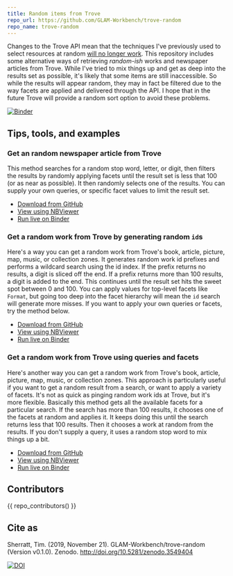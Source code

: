 ```yaml
---
title: Random items from Trove
repo_url: https://github.com/GLAM-Workbench/trove-random
repo_name: trove-random
---
```


Changes to the Trove API mean that the techniques I've previously used to select resources at random [will no longer work](https://updates.timsherratt.org/2019/10/09/creators-and-users.html). This repository includes some alternative ways of retrieving *random-ish* works and newspaper articles from Trove. While I've tried to mix things up and get as deep into the results set as possible, it's likely that some items are still inaccessible. So while the results will appear random, they may in fact be filtered due to the way facets are applied and delivered through the API. I hope that in the future Trove will provide a random sort option to avoid these problems.

[![Binder](https://mybinder.org/badge_logo.svg)](https://mybinder.org/v2/gh/GLAM-Workbench/trove-random/master?urlpath=lab)

## Tips, tools, and examples

### Get an random newspaper article from Trove

This method searches for a random stop word, letter, or digit, then filters the results by randomly applying facets until the result set is less that 100 (or as near as possible). It then randomly selects one of the results. You can supply your own queries, or specific facet values to limit the result set.

* [Download from GitHub](https://github.com/GLAM-Workbench/trove-random/blob/master/random_newspaper_article.ipynb)
* [View using NBViewer](https://nbviewer.jupyter.org/github/GLAM-Workbench/trove-random/blob/master/random_newspaper_article.ipynb)
* [Run live on Binder](https://mybinder.org/v2/gh/GLAM-Workbench/trove-random/master?urlpath=lab/tree/random_newspaper_article.ipynb)

### Get a random work from Trove by generating random `id`s

Here's a way you can get a random work from Trove's book, article, picture, map, music, or collection zones. It generates random work id prefixes and performs a wildcard search using the id index. If the prefix returns no results, a digit is sliced off the end. If a prefix returns more than 100 results, a digit is added to the end. This continues until the result set hits the sweet spot between 0 and 100. You can apply values for top-level facets like `Format`, but going too deep into the facet hierarchy will mean the `id` search will generate more misses. If you want to apply your own queries or facets, try the method below.

* [Download from GitHub](https://github.com/GLAM-Workbench/trove-random/blob/master/random_work_by_id.ipynb)
* [View using NBViewer](https://nbviewer.jupyter.org/github/GLAM-Workbench/trove-random/blob/master/random_work_by_id.ipynb)
* [Run live on Binder](https://mybinder.org/v2/gh/GLAM-Workbench/trove-random/master?urlpath=lab/tree/random_work_by_id.ipynb)

### Get a random work from Trove using queries and facets

Here's another way you can get a random work from Trove's book, article, picture, map, music, or collection zones. This approach is particularly useful if you want to get a random result from a search, or want to apply a variety of facets. It's not as quick as pinging random work ids at Trove, but it's more flexible. Basically this method gets all the available facets for a particular search. If the search has more than 100 results, it chooses one of the facets at random and applies it. It keeps doing this until the search returns less that 100 results. Then it chooses a work at random from the results. If you don't supply a query, it uses a random stop word to mix things up a bit.

* [Download from GitHub](https://github.com/GLAM-Workbench/trove-random/blob/master/random_work_by_facets.ipynb)
* [View using NBViewer](https://nbviewer.jupyter.org/github/GLAM-Workbench/trove-random/blob/master/random_work_by_facets.ipynb)
* [Run live on Binder](https://mybinder.org/v2/gh/GLAM-Workbench/trove-random/master?urlpath=lab/tree/random_work_by_facets.ipynb)

## Contributors

{{ repo_contributors() }}

## Cite as

Sherratt, Tim. (2019, November 21). GLAM-Workbench/trove-random (Version v0.1.0). Zenodo. <http://doi.org/10.5281/zenodo.3549404>

[![DOI](https://zenodo.org/badge/DOI/10.5281/zenodo.3549404.svg)](https://doi.org/10.5281/zenodo.3549404)
